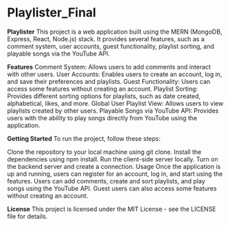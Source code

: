# Playlister_Final

**Playlister**
This project is a web application built using the MERN (MongoDB, Express, React, Node.js) stack. It provides several features, such as a comment system, user accounts, guest functionality, playlist sorting, and playable songs via the YouTube API.

**Features**
Comment System: Allows users to add comments and interact with other users.
User Accounts: Enables users to create an account, log in, and save their preferences and playlists.
Guest Functionality: Users can access some features without creating an account.
Playlist Sorting: Provides different sorting options for playlists, such as date created, alphabetical, likes, and more.
Global User Playlist View: Allows users to view playlists created by other users.
Playable Songs via YouTube API: Provides users with the ability to play songs directly from YouTube using the application.

**Getting Started**
To run the project, follow these steps:

Clone the repository to your local machine using git clone.
Install the dependencies using npm install.
Run the client-side server locally.
Turn on the backend server and create a connection.
Usage
Once the application is up and running, users can register for an account, log in, and start using the features. Users can add comments, create and sort playlists, and play songs using the YouTube API. Guest users can also access some features without creating an account.


**License**
This project is licensed under the MIT License - see the LICENSE file for details.
